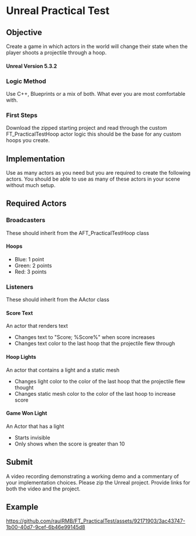 # Unreal Practical Test

## Objective
Create a game in which actors in the world will change their state when the player shoots a projectile through a hoop.

#### Unreal Version 5.3.2

### Logic Method
Use C++, Blueprints or a mix of both.  What ever you are most comfortable with.

### First Steps
Download the zipped starting project and read through the custom FT_PracticalTestHoop actor logic this should be the base for any custom hoops you create. 

## Implementation
Use as many actors as you need but you are required to create the following actors. You should be able to use as many of these actors in your scene without
much setup.

## Required Actors

### Broadcasters
These should inherit from the AFT_PracticalTestHoop class
#### Hoops
 - Blue: 1 point
 - Green: 2 points
 - Red: 3 points

### Listeners
These should inherit from the AActor class 
#### Score Text
An actor that renders text
 - Changes text to "Score; %Score%" when score increases
 - Changes text color to the last hoop that the projectile flew through

#### Hoop Lights
An actor that contains a light and a static mesh
 - Changes light color to the color of the last hoop that the projectile flew thought
 - Changes static mesh color to the color of the last hoop to increase score

#### Game Won Light
An Actor that has a light
 - Starts invisible
 - Only shows when the score is greater than 10

## Submit
A video recording demonstrating a working demo and a commentary of your implementation choices. Please zip the Unreal project. Provide links for both the video and the project.

## Example

https://github.com/raulRMB/FT_PracticalTest/assets/92171903/3ac43747-1b00-40d7-9cef-6b46e99145d8

